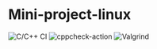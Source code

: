 # Mini-project-linux
![C/C++ CI](https://github.com/99002548/Mini-project-linux/workflows/C/C++%20CI/badge.svg)
![cppcheck-action](https://github.com/99002548/Mini-project-linux/workflows/cppcheck-action/badge.svg)
![Valgrind](https://github.com/99002548/Mini-project-linux/workflows/Valgrind/badge.svg)
